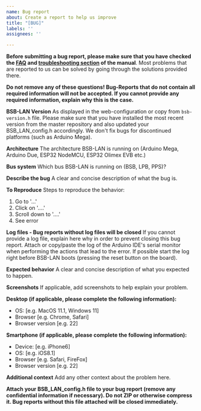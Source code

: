 ```yaml
---
name: Bug report
about: Create a report to help us improve
title: "[BUG]"
labels: ''
assignees: ''

---
```


**Before submitting a bug report, please make sure that you have checked the [FAQ](https://docs.bsb-lan.de/faq.html) and [troubleshooting section](https://docs.bsb-lan.de/troubleshooting.html) of the manual**. Most problems that are reported to us can be solved by going through the solutions provided there.

**Do not remove any of these questions! Bug-Reports that do not contain all required information will not be accepted. If you cannot provide any required information, explain why this is the case.**

**BSB-LAN Version**
As displayed in the web-configuration or copy from `bsb-version.h` file. Please make sure that you have installed the most recent version from the master repository and also updated your BSB_LAN_config.h accordingly. We don't fix bugs for discontinued platforms (such as Arduino Mega).

**Architecture**
The architecture BSB-LAN is running on (Arduino Mega, Arduino Due, ESP32 NodeMCU, ESP32 Olimex EVB etc.)

**Bus system**
Which bus BSB-LAN is running on (BSB, LPB, PPS)?

**Describe the bug**
A clear and concise description of what the bug is.

**To Reproduce**
Steps to reproduce the behavior:
1. Go to '...'
2. Click on '....'
3. Scroll down to '....'
4. See error

**Log files - Bug reports without log files will be closed**
If you cannot provide a log file, explain here why in order to prevent closing this bug report. Attach or copy/paste the log of the Arduino IDE's serial monitor when performing the actions that lead to the error. If possible start the log right before BSB-LAN boots (pressing the reset button on the board).

**Expected behavior**
A clear and concise description of what you expected to happen.

**Screenshots**
If applicable, add screenshots to help explain your problem.

**Desktop (if applicable, please complete the following information):**
 - OS: [e.g. MacOS 11.1, Windows 11]
 - Browser [e.g. Chrome, Safari]
 - Browser version [e.g. 22]

**Smartphone (if applicable, please complete the following information):**
 - Device: [e.g. iPhone6]
 - OS: [e.g. iOS8.1]
 - Browser [e.g. Safari, FireFox]
 - Browser version [e.g. 22]

**Additional context**
Add any other context about the problem here.

**Attach your BSB_LAN_config.h file to your bug report (remove any confidential information if necessary). Do not ZIP or otherwise compress it. Bug reports without this file attached will be closed immediately.**
